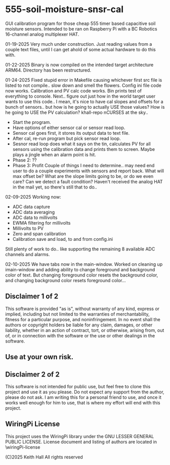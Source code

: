 # 555-soil-moisture-snsr-cal
GUI calibration program for those cheap 555 timer based capacitive soil
moisture sensors.
Intended to be ran on Raspberry Pi with a BC Robotics 16-channel analog
multiplexer HAT.

01-19-2025 Very much under construction. Just reading values from a couple text
files, until I can get ahold of some actual hardware to do this with.

01-22-2025
Binary is now compiled on the intended target architecture ARM64. Directory
has been restructured.

01-24-2025
Fixed stupid error in Makefile causing whichever first src file is listed to
not compile.. slow down and smell the flowers.
Config ini file code now works.
Calibration and PV calc code works.
Bin prints test of everything to console.
Next.. figure out just how in the world target user wants to use this code..
I mean, it's nice to have cal slopes and offsets for a bunch of sensors..
but how is he going to actually USE those values? How is he going to USE
the PV calculation? khall-repo nCURSES at the sky..
- Start the program.
- Have options of either sensor cal or sensor read loop.
- Sensor cal goes first, it stores its output data to text file.
- After cal, re-run program but pick sensor read loop.
- Sesnor read loop does what it says on the tin, calculates PV for all sensors
using the calibration data and prints them to screen. Maybe plays a jingle when
an alarm point is hit.
- Phase 2: ??
- Phase 3: Profit
Couple of things I need to determine.. may need end user to do a couple
experiments with sensors and report back. What will max offset be? What are the
slope limits going to be, or do we even care? Can we detect a fault condition?
Haven't received the analog HAT in the mail yet, so there's still that to do..

02-09-2025
Working now:
 - ADC data capture
 - ADC data averaging
 - ADC data to millivolts
 - EWMA filtering for millivolts
 - Millivolts to PV
 - Zero and span calibration
 - Calibration save and load, to and from config.ini

Still plenty of work to do.. like supporting the remaining 8 available ADC
channels and alarms.

02-10-2025
We have tabs now in the main-window.
Worked on cleaning up imain-window and adding ability to change foreground
and background color of text. But changing foreground color resets the
background color, and changing background color resets foreground color...

## Disclaimer 1 of 2
This software is provided "as is", without warranty of any kind, express or
implied, including but not limited to the warranties of merchantability,
fitness for a particular purpose, and noninfringement. In no event shall the
authors or copyright holders be liable for any claim, damages, or other
liability, whether in an action of contract, tort, or otherwise, arising from,
out of, or in connection with the software or the use or other dealings in the
software.
## Use at your own risk.

## Disclaimer 2 of 2
This software is not intended for public use, but feel free to clone this
project and use it as you please. Do not expect any support from the author,
please do not ask. I am writing this for a personal friend to use, and once
it works well enough for him to use, that is where my effort will end with
this project.

## WiringPi License
This project uses the WiringPi library under the GNU LESSER GENERAL PUBLIC
LICENSE.
License document and listing of authors are located in \wiringPi-license

(C)2025 Keith Hall
All rights reserved
